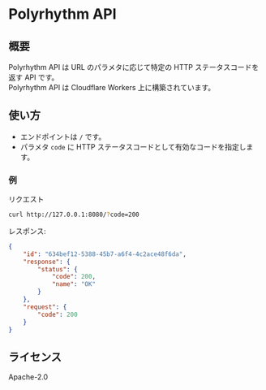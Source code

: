 # Polyrhythm API

## 概要

Polyrhythm API は URL のパラメタに応じて特定の HTTP ステータスコードを返す API です。  
Polyrhythm API は Cloudflare Workers 上に構築されています。

## 使い方

- エンドポイントは `/` です。
- パラメタ `code` に HTTP ステータスコードとして有効なコードを指定します。

### 例

リクエスト

```bash
curl http://127.0.0.1:8080/?code=200
```

レスポンス:

```json
{
    "id": "634bef12-5388-45b7-a6f4-4c2ace48f6da",
    "response": {
        "status": {
            "code": 200,
            "name": "OK"
        }
    },
    "request": {
        "code": 200
    }
}
```

## ライセンス

Apache-2.0
